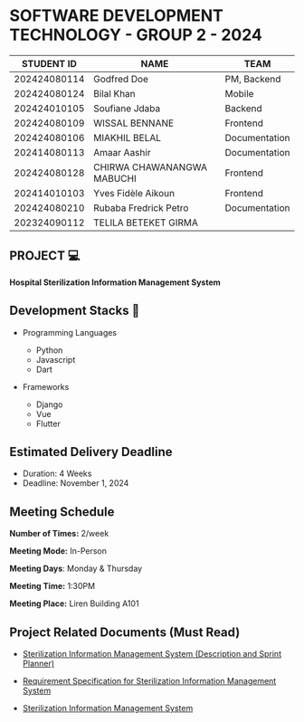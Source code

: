 # SOFTWARE DEVELOPMENT TECHNOLOGY - GROUP 2 - 2024

|  STUDENT ID  |            NAME            |      TEAM     |
|--------------|----------------------------|---------------|
| 202424080114 | Godfred Doe                | PM, Backend   |
| 202424080124 | Bilal Khan                 | Mobile        |
| 202424010105 | Soufiane Jdaba             | Backend       |
| 202424080109 | WISSAL BENNANE             | Frontend      |
| 202424080106 | MIAKHIL BELAL              | Documentation |
| 202414080113 | Amaar Aashir               | Documentation |
| 202424080128 | CHIRWA CHAWANANGWA MABUCHI | Frontend      |
| 202414010103 | Yves Fidèle Aikoun         | Frontend      |
| 202424080210 | Rubaba Fredrick Petro      | Documentation |
| 202324090112 | TELILA BETEKET GIRMA       |               |

## PROJECT 💻
**Hospital Sterilization Information Management System**

## Development Stacks 🧰
- Programming Languages
  - Python
  - Javascript
  - Dart


- Frameworks
  - Django
  - Vue
  - Flutter
 


## Estimated Delivery Deadline
- Duration: 4 Weeks
- Deadline: November 1, 2024

## Meeting Schedule
**Number of Times:** 2/week

**Meeting Mode:** In-Person

**Meeting Days**: Monday & Thursday

**Meeting Time:** 1:30PM

**Meeting Place:** Liren Building A101


## Project Related Documents (Must Read)
- [Sterilization Information Management System (Description and Sprint Planner)](https://docs.google.com/document/d/1cMJsuiPZN-7MIIzh7Xm-06oWIqqBVltjuMnUR0o-dV0/edit?usp=sharing)

- [Requirement Specification for Sterilization Information Management System](https://docs.google.com/document/d/1l23WeIsFhOMEgakHTvuG9ShxNFy4ZK2T432HT_vOI5g/edit?usp=sharing)

- [Sterilization Information Management System](https://docs.google.com/document/d/19Vt_wTAXXHd07hkvNocP9l6ygZ6gUb-75fow4gFC7jU/edit?usp=sharing)
